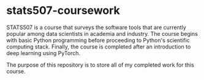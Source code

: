 # stats507-coursework
STATS507 is a course that surveys the software tools that are currently popular among data scientists in academia and industry. The course begins with basic Python programming before proceeding to Python's scientific computing stack. Finally, the course is completed after an introduction to deep learning using PyTorch.

The purpose of this repository is to store all of my completed work for this course.
